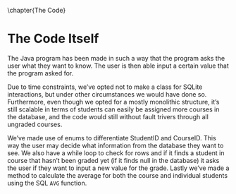 \chapter{The Code}
# The Code Itself

The Java program has been made in such a way that the program asks the user what they want to know. The user is then able input a certain value that the program asked for.

Due to time constraints, we’ve opted not to make a class for SQLite interactions, but under other circumstances we would have done so. Furthermore, even though we opted for a mostly monolithic structure, it’s still scalable in terms of students can easily be assigned more courses in the database, and the code would still without fault trivers through all ungraded courses.

We’ve made use of enums to differentiate StudentID and CourseID. This way the user may decide what information from the database they want to see. We also have a while loop to check for rows and if it finds a student in course that hasn’t been graded yet (if it finds null in the database) it asks the user if they want to input a new value for the grade. Lastly we’ve made a method to calculate the average for both the course and individual students using the SQL `AVG` function.
